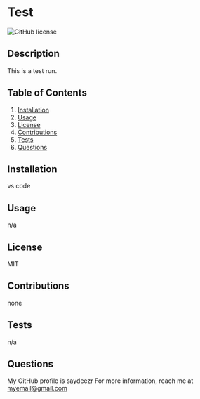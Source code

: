 # Test 

![GitHub license](https://img.shields.io/badge/license-MIT-blue.svg)

## Description
This is a test run.

## Table of Contents
1. [Installation](#installation)
2. [Usage](#usage)
3. [License](#license)
4. [Contributions](#contributions)
5. [Tests](#tests)
6. [Questions](#questions)

## Installation
vs code

## Usage
n/a

## License
MIT

## Contributions
none

## Tests
n/a

## Questions
My GitHub profile is saydeezr
For more information, reach me at myemail@gmail.com 
